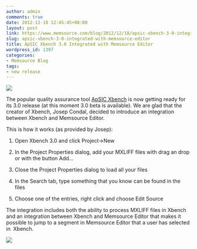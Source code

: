 ```yaml
---
author: admin
comments: true
date: 2012-12-18 12:45:45+00:00
layout: post
link: https://www.memsource.com/blog/2012/12/18/apsic-xbench-3-0-integrated-with-memsource-editor/
slug: apsic-xbench-3-0-integrated-with-memsource-editor
title: ApSIC Xbench 3.0 Integrated with Memsource Editor
wordpress_id: 1397
categories:
- Memsource Blog
tags:
- new release
---
```


[![](/wp-content/uploads/2012/08/MemSource-Editor-medium.png)](http://www.memsource.com/download)

The popular quality assurance tool [ApSIC Xbench](http://www.xbench.net/) is now getting ready for its 3.0 release (at this moment 3.0 beta is available). We are glad that the creator of Xbench, Josep Condal, decided to introduce an integration between Xbench and Memsource Editor.<!-- more -->

This is how it works (as provided by Josep):



	
  1. Open Xbench 3.0 and click Project->New

	
  2. In the Project Properties dialog, add your MXLIFF files with drag an drop or with the button Add...

	
  3. Close the Project Properties dialog to load all your files

	
  4. In the Search tab, type something that you know can be found in the files

	
  5. Choose one of the entries, right click and choose Edit Source


The integration includes both the ability to process MXLIFF files in Xbench and an integration between Xbench and Memsource Editor that makes it possible to jump to a segment in Memsource Editor that a user has selected in  Xbench.

[![](/wp-content/uploads/2012/12/xbench-screenshot-300x161.jpg)](http://www.xbench.net/)
